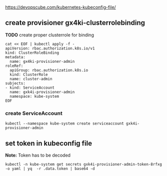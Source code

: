 https://devopscube.com/kubernetes-kubeconfig-file/

## create provisioner gx4ki-clusterrolebinding

**TODO** create proper clusterrole for binding

```shell
cat << EOF | kubectl apply -f -
apiVersion: rbac.authorization.k8s.io/v1
kind: ClusterRoleBinding
metadata:
  name: gx4ki-provisioner-admin
roleRef:
  apiGroup: rbac.authorization.k8s.io
  kind: ClusterRole
  name: cluster-admin
subjects:
- kind: ServiceAccount
  name: gxk4i-provisioner-admin
  namespace: kube-system
EOF
```

### create ServiceAccount

```shell
kubectl --namespace kube-system create serviceaccount gxk4i-provisioner-admin
```

## set token in kubeconfig file

**Note:** Token has to be decoded
```shell
kubectl -n kube-system get secrets gxk4i-provisioner-admin-token-8rfxg -o yaml | yq  -r .data.token | base64 -d
```
